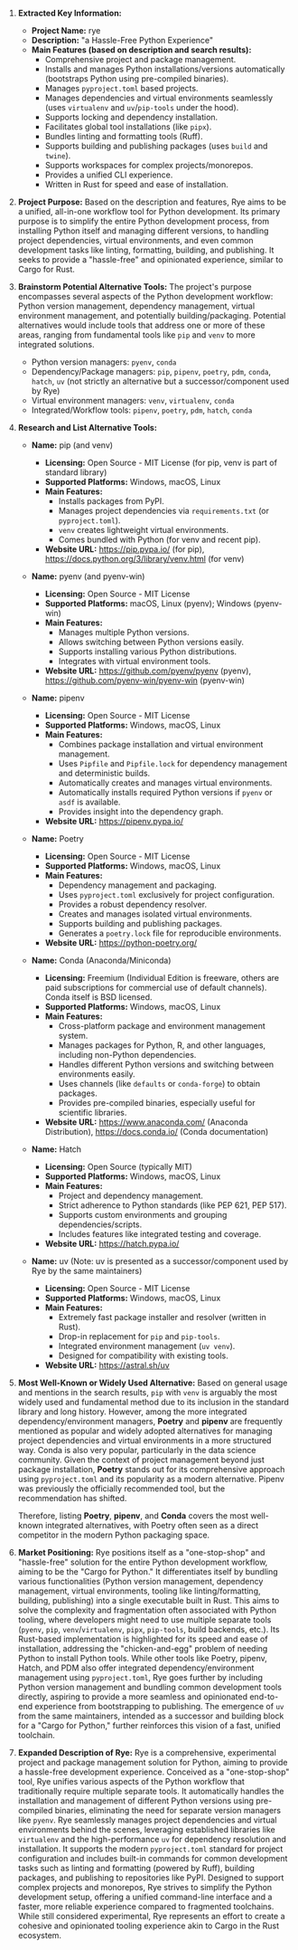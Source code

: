 1.  **Extracted Key Information:**
    *   **Project Name:** rye
    *   **Description:** "a Hassle-Free Python Experience"
    *   **Main Features (based on description and search results):**
        *   Comprehensive project and package management.
        *   Installs and manages Python installations/versions automatically (bootstraps Python using pre-compiled binaries).
        *   Manages `pyproject.toml` based projects.
        *   Manages dependencies and virtual environments seamlessly (uses `virtualenv` and `uv`/`pip-tools` under the hood).
        *   Supports locking and dependency installation.
        *   Facilitates global tool installations (like `pipx`).
        *   Bundles linting and formatting tools (Ruff).
        *   Supports building and publishing packages (uses `build` and `twine`).
        *   Supports workspaces for complex projects/monorepos.
        *   Provides a unified CLI experience.
        *   Written in Rust for speed and ease of installation.

2.  **Project Purpose:**
    Based on the description and features, Rye aims to be a unified, all-in-one workflow tool for Python development. Its primary purpose is to simplify the entire Python development process, from installing Python itself and managing different versions, to handling project dependencies, virtual environments, and even common development tasks like linting, formatting, building, and publishing. It seeks to provide a "hassle-free" and opinionated experience, similar to Cargo for Rust.

3.  **Brainstorm Potential Alternative Tools:**
    The project's purpose encompasses several aspects of the Python development workflow: Python version management, dependency management, virtual environment management, and potentially building/packaging. Potential alternatives would include tools that address one or more of these areas, ranging from fundamental tools like `pip` and `venv` to more integrated solutions.

    *   Python version managers: `pyenv`, `conda`
    *   Dependency/Package managers: `pip`, `pipenv`, `poetry`, `pdm`, `conda`, `hatch`, `uv` (not strictly an alternative but a successor/component used by Rye)
    *   Virtual environment managers: `venv`, `virtualenv`, `conda`
    *   Integrated/Workflow tools: `pipenv`, `poetry`, `pdm`, `hatch`, `conda`

4.  **Research and List Alternative Tools:**

    *   **Name:** pip (and venv)
        *   **Licensing:** Open Source - MIT License (for pip, venv is part of standard library)
        *   **Supported Platforms:** Windows, macOS, Linux
        *   **Main Features:**
            *   Installs packages from PyPI.
            *   Manages project dependencies via `requirements.txt` (or `pyproject.toml`).
            *   `venv` creates lightweight virtual environments.
            *   Comes bundled with Python (for venv and recent pip).
        *   **Website URL:** https://pip.pypa.io/ (for pip), https://docs.python.org/3/library/venv.html (for venv)

    *   **Name:** pyenv (and pyenv-win)
        *   **Licensing:** Open Source - MIT License
        *   **Supported Platforms:** macOS, Linux (pyenv); Windows (pyenv-win)
        *   **Main Features:**
            *   Manages multiple Python versions.
            *   Allows switching between Python versions easily.
            *   Supports installing various Python distributions.
            *   Integrates with virtual environment tools.
        *   **Website URL:** https://github.com/pyenv/pyenv (pyenv), https://github.com/pyenv-win/pyenv-win (pyenv-win)

    *   **Name:** pipenv
        *   **Licensing:** Open Source - MIT License
        *   **Supported Platforms:** Windows, macOS, Linux
        *   **Main Features:**
            *   Combines package installation and virtual environment management.
            *   Uses `Pipfile` and `Pipfile.lock` for dependency management and deterministic builds.
            *   Automatically creates and manages virtual environments.
            *   Automatically installs required Python versions if `pyenv` or `asdf` is available.
            *   Provides insight into the dependency graph.
        *   **Website URL:** https://pipenv.pypa.io/

    *   **Name:** Poetry
        *   **Licensing:** Open Source - MIT License
        *   **Supported Platforms:** Windows, macOS, Linux
        *   **Main Features:**
            *   Dependency management and packaging.
            *   Uses `pyproject.toml` exclusively for project configuration.
            *   Provides a robust dependency resolver.
            *   Creates and manages isolated virtual environments.
            *   Supports building and publishing packages.
            *   Generates a `poetry.lock` file for reproducible environments.
        *   **Website URL:** https://python-poetry.org/

    *   **Name:** Conda (Anaconda/Miniconda)
        *   **Licensing:** Freemium (Individual Edition is freeware, others are paid subscriptions for commercial use of default channels). Conda itself is BSD licensed.
        *   **Supported Platforms:** Windows, macOS, Linux
        *   **Main Features:**
            *   Cross-platform package and environment management system.
            *   Manages packages for Python, R, and other languages, including non-Python dependencies.
            *   Handles different Python versions and switching between environments easily.
            *   Uses channels (like `defaults` or `conda-forge`) to obtain packages.
            *   Provides pre-compiled binaries, especially useful for scientific libraries.
        *   **Website URL:** https://www.anaconda.com/ (Anaconda Distribution), https://docs.conda.io/ (Conda documentation)

    *   **Name:** Hatch
        *   **Licensing:** Open Source (typically MIT)
        *   **Supported Platforms:** Windows, macOS, Linux
        *   **Main Features:**
            *   Project and dependency management.
            *   Strict adherence to Python standards (like PEP 621, PEP 517).
            *   Supports custom environments and grouping dependencies/scripts.
            *   Includes features like integrated testing and coverage.
        *   **Website URL:** https://hatch.pypa.io/

    *   **Name:** uv (Note: uv is presented as a successor/component used by Rye by the same maintainers)
        *   **Licensing:** Open Source - MIT License
        *   **Supported Platforms:** Windows, macOS, Linux
        *   **Main Features:**
            *   Extremely fast package installer and resolver (written in Rust).
            *   Drop-in replacement for `pip` and `pip-tools`.
            *   Integrated environment management (`uv venv`).
            *   Designed for compatibility with existing tools.
        *   **Website URL:** https://astral.sh/uv

5.  **Most Well-Known or Widely Used Alternative:**
    Based on general usage and mentions in the search results, `pip` with `venv` is arguably the most widely used and fundamental method due to its inclusion in the standard library and long history. However, among the more integrated dependency/environment managers, **Poetry** and **pipenv** are frequently mentioned as popular and widely adopted alternatives for managing project dependencies and virtual environments in a more structured way. Conda is also very popular, particularly in the data science community. Given the context of project management beyond just package installation, **Poetry** stands out for its comprehensive approach using `pyproject.toml` and its popularity as a modern alternative. Pipenv was previously the officially recommended tool, but the recommendation has shifted.

    Therefore, listing **Poetry**, **pipenv**, and **Conda** covers the most well-known integrated alternatives, with Poetry often seen as a direct competitor in the modern Python packaging space.

6.  **Market Positioning:**
    Rye positions itself as a "one-stop-shop" and "hassle-free" solution for the entire Python development workflow, aiming to be the "Cargo for Python." It differentiates itself by bundling various functionalities (Python version management, dependency management, virtual environments, tooling like linting/formatting, building, publishing) into a single executable built in Rust. This aims to solve the complexity and fragmentation often associated with Python tooling, where developers might need to use multiple separate tools (`pyenv`, `pip`, `venv`/`virtualenv`, `pipx`, `pip-tools`, build backends, etc.). Its Rust-based implementation is highlighted for its speed and ease of installation, addressing the "chicken-and-egg" problem of needing Python to install Python tools. While other tools like Poetry, pipenv, Hatch, and PDM also offer integrated dependency/environment management using `pyproject.toml`, Rye goes further by including Python version management and bundling common development tools directly, aspiring to provide a more seamless and opinionated end-to-end experience from bootstrapping to publishing. The emergence of `uv` from the same maintainers, intended as a successor and building block for a "Cargo for Python," further reinforces this vision of a fast, unified toolchain.

7.  **Expanded Description of Rye:**
    Rye is a comprehensive, experimental project and package management solution for Python, aiming to provide a hassle-free development experience. Conceived as a "one-stop-shop" tool, Rye unifies various aspects of the Python workflow that traditionally require multiple separate tools. It automatically handles the installation and management of different Python versions using pre-compiled binaries, eliminating the need for separate version managers like `pyenv`. Rye seamlessly manages project dependencies and virtual environments behind the scenes, leveraging established libraries like `virtualenv` and the high-performance `uv` for dependency resolution and installation. It supports the modern `pyproject.toml` standard for project configuration and includes built-in commands for common development tasks such as linting and formatting (powered by Ruff), building packages, and publishing to repositories like PyPI. Designed to support complex projects and monorepos, Rye strives to simplify the Python development setup, offering a unified command-line interface and a faster, more reliable experience compared to fragmented toolchains. While still considered experimental, Rye represents an effort to create a cohesive and opinionated tooling experience akin to Cargo in the Rust ecosystem.